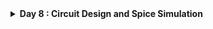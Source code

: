 <details>
  <Summary><strong> Day 8 : Circuit Design and Spice Simulation</strong></summary>

## SPICE Simulation
SPICE (Simulation Program with Integrated Circuit Emphasis) is a powerful simulation tool developed at UC Berkeley in the early 1970’s, used in electronics design to model and analyze the behavior of electronic circuits before they are physically built.

The input file is often called a ***SPICE deck*** and each line is called a ***card*** because it was once provided to a mainframe as a deck of punch cards.

A circuit simulator is provided with an input file that contains:

- A netlist consisting of components and nodes detailing the circuit connectivity.
- The netlist can be entered by hand or extracted from a circuit schematic or layout in a CAD program.
- Component behaviour by means of device models and model parameters.
- The Initial state of the circuit -- initial conditions
- Inputs to the circuit, called stimulus
- Simulation options & analysis commands that explain the type of simulation to be run.

